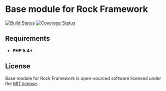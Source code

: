 Base module for Rock Framework
=================

[![Build Status](https://travis-ci.org/romeOz/rock-base.svg?branch=master)](https://travis-ci.org/romeOz/rock-base)
[![Coverage Status](https://coveralls.io/repos/romeOz/rock-base/badge.svg?branch=master)](https://coveralls.io/r/romeOz/rock-base?branch=master)

Requirements
-------------------
 * **PHP 5.4+**

License
-------------------

Base module for Rock Framework is open-sourced software licensed under the [MIT license](http://opensource.org/licenses/MIT).